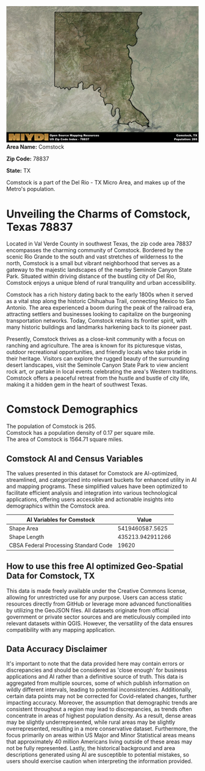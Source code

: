 ![Image Alt Text](../_images/78837.png)
**Area Name:** Comstock

**Zip Code:** 78837

**State:** TX

Comstock is a part of the Del Rio - TX Micro Area, and makes up  of the Metro's population.  

# Unveiling the Charms of Comstock, Texas 78837

Located in Val Verde County in southwest Texas, the zip code area 78837 encompasses the charming community of Comstock. Bordered by the scenic Rio Grande to the south and vast stretches of wilderness to the north, Comstock is a small but vibrant neighborhood that serves as a gateway to the majestic landscapes of the nearby Seminole Canyon State Park. Situated within driving distance of the bustling city of Del Rio, Comstock enjoys a unique blend of rural tranquility and urban accessibility.

Comstock has a rich history dating back to the early 1800s when it served as a vital stop along the historic Chihuahua Trail, connecting Mexico to San Antonio. The area experienced a boom during the peak of the railroad era, attracting settlers and businesses looking to capitalize on the burgeoning transportation networks. Today, Comstock retains its frontier spirit, with many historic buildings and landmarks harkening back to its pioneer past.

Presently, Comstock thrives as a close-knit community with a focus on ranching and agriculture. The area is known for its picturesque vistas, outdoor recreational opportunities, and friendly locals who take pride in their heritage. Visitors can explore the rugged beauty of the surrounding desert landscapes, visit the Seminole Canyon State Park to view ancient rock art, or partake in local events celebrating the area's Western traditions. Comstock offers a peaceful retreat from the hustle and bustle of city life, making it a hidden gem in the heart of southwest Texas.

# Comstock Demographics

The population of Comstock is 265.  
Comstock has a population density of 0.17 per square mile.  
The area of Comstock is 1564.71 square miles.  

## Comstock AI and Census Variables

The values presented in this dataset for Comstock are AI-optimized, streamlined, and categorized into relevant buckets for enhanced utility in AI and mapping programs. These simplified values have been optimized to facilitate efficient analysis and integration into various technological applications, offering users accessible and actionable insights into demographics within the Comstock area.

| AI Variables for Comstock | Value |
|-------------|-------|
| Shape Area | 5419460587.5625 |
| Shape Length | 435213.942911266 |
| CBSA Federal Processing Standard Code | 19620 |

## How to use this free AI optimized Geo-Spatial Data for Comstock, TX

This data is made freely available under the Creative Commons license, allowing for unrestricted use for any purpose. Users can access static resources directly from GitHub or leverage more advanced functionalities by utilizing the GeoJSON files. All datasets originate from official government or private sector sources and are meticulously compiled into relevant datasets within QGIS. However, the versatility of the data ensures compatibility with any mapping application.

## Data Accuracy Disclaimer
It's important to note that the data provided here may contain errors or discrepancies and should be considered as 'close enough' for business applications and AI rather than a definitive source of truth. This data is aggregated from multiple sources, some of which publish information on wildly different intervals, leading to potential inconsistencies. Additionally, certain data points may not be corrected for Covid-related changes, further impacting accuracy. Moreover, the assumption that demographic trends are consistent throughout a region may lead to discrepancies, as trends often concentrate in areas of highest population density. As a result, dense areas may be slightly underrepresented, while rural areas may be slightly overrepresented, resulting in a more conservative dataset. Furthermore, the focus primarily on areas within US Major and Minor Statistical areas means that approximately 40 million Americans living outside of these areas may not be fully represented. Lastly, the historical background and area descriptions generated using AI are susceptible to potential mistakes, so users should exercise caution when interpreting the information provided.
